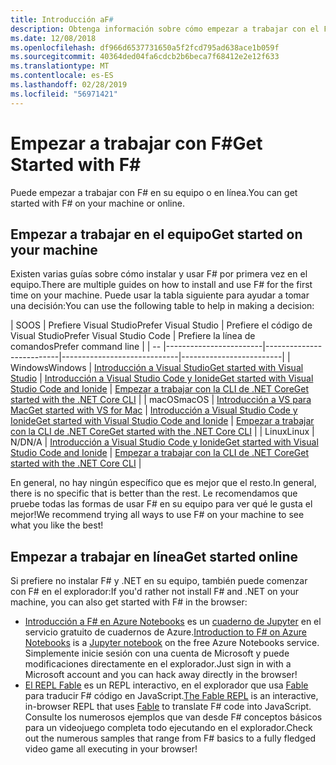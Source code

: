 ```yaml
---
title: Introducción aF#
description: Obtenga información sobre cómo empezar a trabajar con el F# lenguaje de programación.
ms.date: 12/08/2018
ms.openlocfilehash: df966d6537731650a5f2fcd795ad638ace1b059f
ms.sourcegitcommit: 40364ded04fa6cdcb2b6beca7f68412e2e12f633
ms.translationtype: MT
ms.contentlocale: es-ES
ms.lasthandoff: 02/28/2019
ms.locfileid: "56971421"
---
```

# <a name="get-started-with-f"></a><span data-ttu-id="af5eb-103">Empezar a trabajar con F\#</span><span class="sxs-lookup"><span data-stu-id="af5eb-103">Get Started with F\#</span></span>

<span data-ttu-id="af5eb-104">Puede empezar a trabajar con F# en su equipo o en línea.</span><span class="sxs-lookup"><span data-stu-id="af5eb-104">You can get started with F# on your machine or online.</span></span>

## <a name="get-started-on-your-machine"></a><span data-ttu-id="af5eb-105">Empezar a trabajar en el equipo</span><span class="sxs-lookup"><span data-stu-id="af5eb-105">Get started on your machine</span></span>

<span data-ttu-id="af5eb-106">Existen varias guías sobre cómo instalar y usar F# por primera vez en el equipo.</span><span class="sxs-lookup"><span data-stu-id="af5eb-106">There are multiple guides on how to install and use F# for the first time on your machine.</span></span>  <span data-ttu-id="af5eb-107">Puede usar la tabla siguiente para ayudar a tomar una decisión:</span><span class="sxs-lookup"><span data-stu-id="af5eb-107">You can use the following table to help in making a decision:</span></span>

| <span data-ttu-id="af5eb-108">SO</span><span class="sxs-lookup"><span data-stu-id="af5eb-108">OS</span></span> | <span data-ttu-id="af5eb-109">Prefiere Visual Studio</span><span class="sxs-lookup"><span data-stu-id="af5eb-109">Prefer Visual Studio</span></span> | <span data-ttu-id="af5eb-110">Prefiere el código de Visual Studio</span><span class="sxs-lookup"><span data-stu-id="af5eb-110">Prefer Visual Studio Code</span></span> | <span data-ttu-id="af5eb-111">Prefiere la línea de comandos</span><span class="sxs-lookup"><span data-stu-id="af5eb-111">Prefer command line</span></span> |
| -- |------------------------|--------------------------|-----------------------------|-------------------------|
| <span data-ttu-id="af5eb-112">Windows</span><span class="sxs-lookup"><span data-stu-id="af5eb-112">Windows</span></span> | [<span data-ttu-id="af5eb-113">Introducción a Visual Studio</span><span class="sxs-lookup"><span data-stu-id="af5eb-113">Get started with Visual Studio</span></span>](get-started-visual-studio.md) | [<span data-ttu-id="af5eb-114">Introducción a Visual Studio Code y Ionide</span><span class="sxs-lookup"><span data-stu-id="af5eb-114">Get started with Visual Studio Code and Ionide</span></span>](get-started-vscode.md) | [<span data-ttu-id="af5eb-115">Empezar a trabajar con la CLI de .NET Core</span><span class="sxs-lookup"><span data-stu-id="af5eb-115">Get started with the .NET Core CLI</span></span>](get-started-command-line.md) |
| <span data-ttu-id="af5eb-116">macOS</span><span class="sxs-lookup"><span data-stu-id="af5eb-116">macOS</span></span> | [<span data-ttu-id="af5eb-117">Introducción a VS para Mac</span><span class="sxs-lookup"><span data-stu-id="af5eb-117">Get started with VS for Mac</span></span>](get-started-with-visual-studio-for-mac.md) | [<span data-ttu-id="af5eb-118">Introducción a Visual Studio Code y Ionide</span><span class="sxs-lookup"><span data-stu-id="af5eb-118">Get started with Visual Studio Code and Ionide</span></span>](get-started-vscode.md) | [<span data-ttu-id="af5eb-119">Empezar a trabajar con la CLI de .NET Core</span><span class="sxs-lookup"><span data-stu-id="af5eb-119">Get started with the .NET Core CLI</span></span>](get-started-command-line.md) |
| <span data-ttu-id="af5eb-120">Linux</span><span class="sxs-lookup"><span data-stu-id="af5eb-120">Linux</span></span> | <span data-ttu-id="af5eb-121">N/D</span><span class="sxs-lookup"><span data-stu-id="af5eb-121">N/A</span></span> | [<span data-ttu-id="af5eb-122">Introducción a Visual Studio Code y Ionide</span><span class="sxs-lookup"><span data-stu-id="af5eb-122">Get started with Visual Studio Code and Ionide</span></span>](get-started-vscode.md) | [<span data-ttu-id="af5eb-123">Empezar a trabajar con la CLI de .NET Core</span><span class="sxs-lookup"><span data-stu-id="af5eb-123">Get started with the .NET Core CLI</span></span>](get-started-command-line.md) |

<span data-ttu-id="af5eb-124">En general, no hay ningún específico que es mejor que el resto.</span><span class="sxs-lookup"><span data-stu-id="af5eb-124">In general, there is no specific that is better than the rest.</span></span> <span data-ttu-id="af5eb-125">Le recomendamos que pruebe todas las formas de usar F# en su equipo para ver qué le gusta el mejor!</span><span class="sxs-lookup"><span data-stu-id="af5eb-125">We recommend trying all ways to use F# on your machine to see what you like the best!</span></span>

## <a name="get-started-online"></a><span data-ttu-id="af5eb-126">Empezar a trabajar en línea</span><span class="sxs-lookup"><span data-stu-id="af5eb-126">Get started online</span></span>

<span data-ttu-id="af5eb-127">Si prefiere no instalar F# y .NET en su equipo, también puede comenzar con F# en el explorador:</span><span class="sxs-lookup"><span data-stu-id="af5eb-127">If you'd rather not install F# and .NET on your machine, you can also get started with F# in the browser:</span></span>

* <span data-ttu-id="af5eb-128">[Introducción a F# en Azure Notebooks](https://notebooks.azure.com/Microsoft/projects/2018-Intro-FSharp/html/Introduction%20to%20FSharp.ipynb) es un [cuaderno de Jupyter](https://jupyter.org/) en el servicio gratuito de cuadernos de Azure.</span><span class="sxs-lookup"><span data-stu-id="af5eb-128">[Introduction to F# on Azure Notebooks](https://notebooks.azure.com/Microsoft/projects/2018-Intro-FSharp/html/Introduction%20to%20FSharp.ipynb) is a [Jupyter notebook](https://jupyter.org/) on the free Azure Notebooks service.</span></span> <span data-ttu-id="af5eb-129">Simplemente inicie sesión con una cuenta de Microsoft y puede modificaciones directamente en el explorador.</span><span class="sxs-lookup"><span data-stu-id="af5eb-129">Just sign in with a Microsoft account and you can hack away directly in the browser!</span></span>
* <span data-ttu-id="af5eb-130">[El REPL Fable](https://fable.io/repl/) es un REPL interactivo, en el explorador que usa [Fable](https://fable.io/) para traducir F# código en JavaScript.</span><span class="sxs-lookup"><span data-stu-id="af5eb-130">[The Fable REPL](https://fable.io/repl/) is an interactive, in-browser REPL that uses [Fable](https://fable.io/) to translate F# code into JavaScript.</span></span> <span data-ttu-id="af5eb-131">Consulte los numerosos ejemplos que van desde F# conceptos básicos para un videojuego completa todo ejecutando en el explorador.</span><span class="sxs-lookup"><span data-stu-id="af5eb-131">Check out the numerous samples that range from F# basics to a fully fledged video game all executing in your browser!</span></span>
